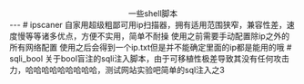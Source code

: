 <center>一些shell脚本</center>
---
# ipscaner
自家用超级粗鄙可用ip扫描器，拥有适用范围狭窄，兼容性差，速度慢等等诸多优点，方便不实用，简单不耐操
使用之前需要手动配置除ip之外的所有网络配置
使用之后会得到一个ip.txt但是并不能确定里面的ip都是能用的哦
# sqli_bool
关于bool盲注的sqli注入脚本，由于可移植性极差导致其没有任何攻击力，哈哈哈哈哈哈哈哈哈，测试网站实验吧简单的sql注入之3

